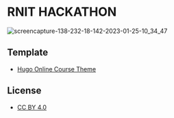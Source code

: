 # RNIT HACKATHON

![screencapture-138-232-18-142-2023-01-25-10_34_47](https://user-images.githubusercontent.com/52251022/214528564-af104d27-3cbe-49f3-b6ad-8504d9fd0e14.png)


## Template
- [Hugo Online Course Theme](https://github.com/wowchemy/starter-hugo-online-course) 

## License
- [CC BY 4.0](https://creativecommons.org/licenses/by/4.0/e) 

